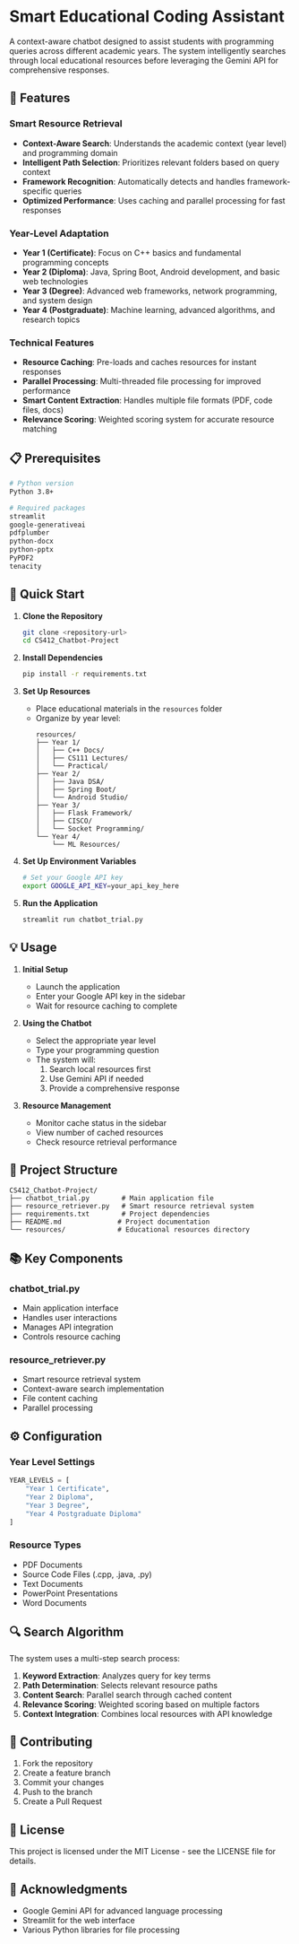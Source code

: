 # Smart Educational Coding Assistant

A context-aware chatbot designed to assist students with programming queries across different academic years. The system intelligently searches through local educational resources before leveraging the Gemini API for comprehensive responses.

## 🌟 Features

### Smart Resource Retrieval
- **Context-Aware Search**: Understands the academic context (year level) and programming domain
- **Intelligent Path Selection**: Prioritizes relevant folders based on query context
- **Framework Recognition**: Automatically detects and handles framework-specific queries
- **Optimized Performance**: Uses caching and parallel processing for fast responses

### Year-Level Adaptation
- **Year 1 (Certificate)**: Focus on C++ basics and fundamental programming concepts
- **Year 2 (Diploma)**: Java, Spring Boot, Android development, and basic web technologies
- **Year 3 (Degree)**: Advanced web frameworks, network programming, and system design
- **Year 4 (Postgraduate)**: Machine learning, advanced algorithms, and research topics

### Technical Features
- **Resource Caching**: Pre-loads and caches resources for instant responses
- **Parallel Processing**: Multi-threaded file processing for improved performance
- **Smart Content Extraction**: Handles multiple file formats (PDF, code files, docs)
- **Relevance Scoring**: Weighted scoring system for accurate resource matching

## 📋 Prerequisites

```bash
# Python version
Python 3.8+

# Required packages
streamlit
google-generativeai
pdfplumber
python-docx
python-pptx
PyPDF2
tenacity
```

## 🚀 Quick Start

1. **Clone the Repository**
   ```bash
   git clone <repository-url>
   cd CS412_Chatbot-Project
   ```

2. **Install Dependencies**
   ```bash
   pip install -r requirements.txt
   ```

3. **Set Up Resources**
   - Place educational materials in the `resources` folder
   - Organize by year level:
     ```
     resources/
     ├── Year 1/
     │   ├── C++ Docs/
     │   ├── CS111 Lectures/
     │   └── Practical/
     ├── Year 2/
     │   ├── Java DSA/
     │   ├── Spring Boot/
     │   └── Android Studio/
     ├── Year 3/
     │   ├── Flask Framework/
     │   ├── CISCO/
     │   └── Socket Programming/
     └── Year 4/
         └── ML Resources/
     ```

4. **Set Up Environment Variables**
   ```bash
   # Set your Google API key
   export GOOGLE_API_KEY=your_api_key_here
   ```

5. **Run the Application**
   ```bash
   streamlit run chatbot_trial.py
   ```

## 💡 Usage

1. **Initial Setup**
   - Launch the application
   - Enter your Google API key in the sidebar
   - Wait for resource caching to complete

2. **Using the Chatbot**
   - Select the appropriate year level
   - Type your programming question
   - The system will:
     1. Search local resources first
     2. Use Gemini API if needed
     3. Provide a comprehensive response

3. **Resource Management**
   - Monitor cache status in the sidebar
   - View number of cached resources
   - Check resource retrieval performance

## 🔧 Project Structure

```
CS412_Chatbot-Project/
├── chatbot_trial.py        # Main application file
├── resource_retriever.py   # Smart resource retrieval system
├── requirements.txt        # Project dependencies
├── README.md              # Project documentation
└── resources/             # Educational resources directory
```

## 📚 Key Components

### chatbot_trial.py
- Main application interface
- Handles user interactions
- Manages API integration
- Controls resource caching

### resource_retriever.py
- Smart resource retrieval system
- Context-aware search implementation
- File content caching
- Parallel processing

## ⚙️ Configuration

### Year Level Settings
```python
YEAR_LEVELS = [
    "Year 1 Certificate",
    "Year 2 Diploma",
    "Year 3 Degree",
    "Year 4 Postgraduate Diploma"
]
```

### Resource Types
- PDF Documents
- Source Code Files (.cpp, .java, .py)
- Text Documents
- PowerPoint Presentations
- Word Documents

## 🔍 Search Algorithm

The system uses a multi-step search process:
1. **Keyword Extraction**: Analyzes query for key terms
2. **Path Determination**: Selects relevant resource paths
3. **Content Search**: Parallel search through cached content
4. **Relevance Scoring**: Weighted scoring based on multiple factors
5. **Context Integration**: Combines local resources with API knowledge

## 🤝 Contributing

1. Fork the repository
2. Create a feature branch
3. Commit your changes
4. Push to the branch
5. Create a Pull Request

## 📝 License

This project is licensed under the MIT License - see the LICENSE file for details.

## 🙏 Acknowledgments

- Google Gemini API for advanced language processing
- Streamlit for the web interface
- Various Python libraries for file processing
